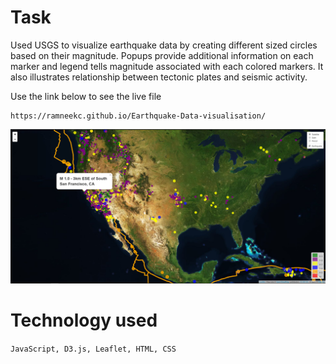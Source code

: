 # Task 

Used USGS to visualize earthquake data by creating different sized circles based on their magnitude.
Popups provide additional information on each marker and legend tells magnitude associated with each colored markers.
It also illustrates relationship between tectonic plates and seismic activity.

Use the link below to see the live file
```
https://ramneekc.github.io/Earthquake-Data-visualisation/
```
![](static/Screenshot%20(71).png)

# Technology used 
```JavaScript, D3.js, Leaflet, HTML, CSS```
